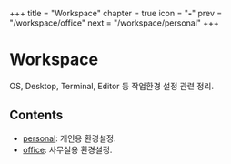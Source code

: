 +++
title   = "Workspace"
chapter = true
icon    = "<b>-</b>"
prev   = "/workspace/office"
next   = "/workspace/personal"
+++

# Workspace
OS, Desktop, Terminal, Editor 등 작업환경 설정 관련 정리.

## Contents
- [personal](personal): 개인용 환경설정.
- [office](office): 사무실용 환경설정.
